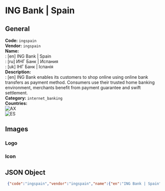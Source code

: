 # ING Bank | Spain 
## General 
**Code:** `ingspain`  
**Vendor:** `ingspain`  
**Name:**  
:	[en] ING Bank | Spain  
:	[ru] ИНГ Банк | Испания  
:	[uk] ІНГ Банк | Іспанія  
**Description:**  
: [en] ING Bank enables its customers to shop online using online bank transfers as payment method. Consumers use their trusted home banking environment, merchants benefit from payment guarantee and swift settlement.   
**Category:** `internet_banking`  
**Countries:**  
![AX](https://cdnjs.cloudflare.com/ajax/libs/flag-icon-css/3.3.0/flags/4x3/AX.svg#w24)  
![ES](https://cdnjs.cloudflare.com/ajax/libs/flag-icon-css/3.3.0/flags/4x3/ES.svg#w24)  
 
## Images 
### Logo 
### Icon 
## JSON Object 
```json
 {"code":"ingspain","vendor":"ingspain","name":{"en":"ING Bank | Spain","ru":"\u0418\u041d\u0413 \u0411\u0430\u043d\u043a | \u0418\u0441\u043f\u0430\u043d\u0438\u044f","uk":"\u0406\u041d\u0413 \u0411\u0430\u043d\u043a | \u0406\u0441\u043f\u0430\u043d\u0456\u044f"},"description":{"en":"ING Bank enables its customers to shop online using online bank transfers as payment method. Consumers use their trusted home banking environment, merchants benefit from payment guarantee and swift settlement.\u00a0"},"countries":["AX","ES"],"category":"internet_banking"}```  

